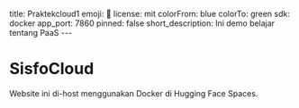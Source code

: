 title: Praktekcloud1 
emoji: 👀 
license: mit 
colorFrom: blue 
colorTo: green 
sdk: docker 
app_port: 7860 
pinned: false 
short_description: Ini demo belajar tentang PaaS --- 

# SisfoCloud 

Website ini di-host menggunakan Docker di Hugging Face Spaces.
